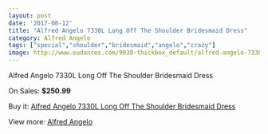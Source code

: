 ```yaml
---
layout: post
date: '2017-08-12'
title: "Alfred Angelo 7330L Long Off The Shoulder Bridesmaid Dress"
category: Alfred Angelo
tags: ["special","shoulder","bridesmaid","angelo","crazy"]
image: http://www.eudances.com/9038-thickbox_default/alfred-angelo-7330l-long-off-the-shoulder-bridesmaid-dress.jpg
---
```

Alfred Angelo 7330L Long Off The Shoulder Bridesmaid Dress

On Sales: **$250.99**
<a href="https://www.eudances.com/en/alfred-angelo/3038-alfred-angelo-7330l-long-off-the-shoulder-bridesmaid-dress.html"><amp-img layout="responsive" width="600" height="600" src="//www.eudances.com/9038-thickbox_default/alfred-angelo-7330l-long-off-the-shoulder-bridesmaid-dress.jpg" alt="Alfred Angelo 7330L Long Off The Shoulder Bridesmaid Dress 0" /></a>
<a href="https://www.eudances.com/en/alfred-angelo/3038-alfred-angelo-7330l-long-off-the-shoulder-bridesmaid-dress.html"><amp-img layout="responsive" width="600" height="600" src="//www.eudances.com/9039-thickbox_default/alfred-angelo-7330l-long-off-the-shoulder-bridesmaid-dress.jpg" alt="Alfred Angelo 7330L Long Off The Shoulder Bridesmaid Dress 1" /></a>

Buy it: [Alfred Angelo 7330L Long Off The Shoulder Bridesmaid Dress](https://www.eudances.com/en/alfred-angelo/3038-alfred-angelo-7330l-long-off-the-shoulder-bridesmaid-dress.html "Alfred Angelo 7330L Long Off The Shoulder Bridesmaid Dress")

View more: [Alfred Angelo](https://www.eudances.com/en/51-alfred-angelo "Alfred Angelo")